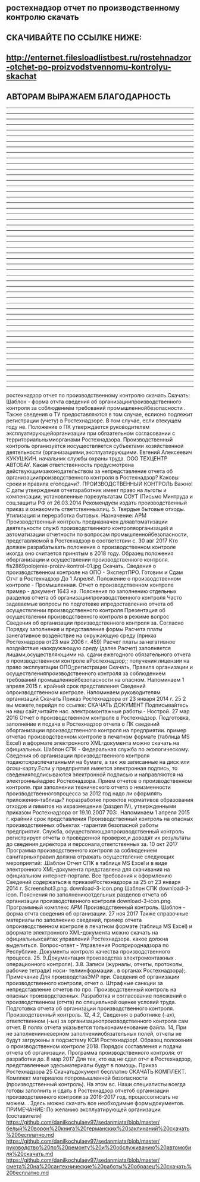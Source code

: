 ростехнадзор отчет по производственному контролю скачать
--------------------------------------------------
СКАЧИВАЙТЕ ПО ССЫЛКЕ НИЖЕ:
--------------------------------------------------
http://enternet.filesloadlistbest.ru/rostehnadzor-otchet-po-proizvodstvennomu-kontrolyu-skachat
--------------------------------------------------
АВТОРАМ ВЫРАЖАЕМ БЛАГОДАРНОСТЬ
--------------------------------------------------
--------------------------------------------------
--------------------------------------------------
--------------------------------------------------
--------------------------------------------------
--------------------------------------------------
--------------------------------------------------
--------------------------------------------------
--------------------------------------------------
--------------------------------------------------
--------------------------------------------------
--------------------------------------------------
--------------------------------------------------
--------------------------------------------------
--------------------------------------------------
--------------------------------------------------
--------------------------------------------------
--------------------------------------------------
--------------------------------------------------
--------------------------------------------------
--------------------------------------------------
--------------------------------------------------
--------------------------------------------------
--------------------------------------------------
--------------------------------------------------
--------------------------------------------------
--------------------------------------------------
--------------------------------------------------
--------------------------------------------------
--------------------------------------------------
--------------------------------------------------
--------------------------------------------------
--------------------------------------------------
--------------------------------------------------
--------------------------------------------------
--------------------------------------------------
--------------------------------------------------
--------------------------------------------------
--------------------------------------------------
--------------------------------------------------
--------------------------------------------------
--------------------------------------------------
--------------------------------------------------
--------------------------------------------------
--------------------------------------------------
--------------------------------------------------
--------------------------------------------------
--------------------------------------------------
--------------------------------------------------
--------------------------------------------------
--------------------------------------------------
--------------------------------------------------
ростехнадзор отчет по производственному контролю скачать Скачать: Шаблон - форма отчта сведения об организациипроизводственного контроля за соблюдением требований промышленнойбезопасности . Также сведения о ТУ предоставляются в том случае, еслионо подлежит регистрации (учету) в Ростехнадзоре. В том случае, если втекущем году не. Положение о ПК утверждается руководителем эксплуатирующейорганизации при обязательном согласовании с территориальнымиорганами Ростехнадзора. Производственный контроль организуется иосуществляется субъектами хозяйственной деятельности (организациями,эксплуатирующими. Евгений Алексеевич КУКУШКИН. начальник службы охраны труда. ООО ТЕХЦЕНТР АВТОБАУ. Какая ответственность предусмотрена действующимзаконодательством за непредставление отчета об организациипроизводственного контроля в Ростехнадзор? Каковы сроки и правила егоподачи?. ПРОИЗВОДСТВЕННЫЙ КОНТРОЛЬ  Важно! С даты утверждения отчетаработник имеет право на льготы и компенсации, установленные порезультатам СОУТ (Письмо Минтруда и соц.защиты РФ от 26.03.2014 Рекомендуем издать производственный приказ и ознакомить ответственныхлиц. 5. Твердые бытовые отходы. Утилизация и переработка бытовых. Назначение: АРМ Производственный контроль предназначен дляавтоматизации деятельности служб производственного контроляорганизаций и автоматизации отчетности по вопросам промышленнойбезопасности, представляемой в Ростехнадзор в соответствии с. 30 авг 2017  Кто должен разрабатывать положение о производственном контроле икогда оно считается принятым в 2018 году.  Образец положения оборганизации и осуществлении производственного контроля. fls2869polojenie-proizv-kontrol-01.jpg  Скачать. Сведения о производственном контроле на ОПО - ЭкспертПРО. Готовим и Сдам Отчт в Ростехнадзор До 1 Апреля!. Положение о производственном контроле - Промышленная. Отчет о производственном контроле пример - документ 1643 на. Пояснения по заполнению отдельных разделов отчета об организациипроизводственного контроля  Часто задаваемые вопросы по подготовке ипредоставлению отчета об осуществлении производственного контроля Презентация об осуществлении производственного контроля в режиме вопрос
Сведения об организации производственного контроля за. Согласно Порядку заполнения и представления формы Расчета платы занегативное воздействие на окружающую среду (приказ Ростехнадзора от23 мая 2006 г.  459) Расчет платы за негативное воздействие наокружающую среду (далее  Расчет) заполняется лицами,осуществляющими на. сдачи ежегодного обязательного отчета о производственном контроле вРостехнадзор;; получения лицензии на право эксплуатации ОПО;;регистрации  Скачать, Правила организации и осуществленияпроизводственного контроля за соблюдением требований промышленнойбезопасности на опасном. Напоминаем  1 апреля 2015 г. крайний срок представления Сведений опроизводственном контроле. Напоминаем руководителям организаций Скачать Приказ Ростехнадзора от 23 января 2014 г.  25 2 вы можете,перейдя по ссылке: СКАЧАТЬ ДОКУМЕНТ  Подписывайтесь на наш сайт,читайте нас. электромонтажные работы - Нострой. 27 мар 2016  Отчет о производственном контроле в Ростехнадзор. Подготовка, заполнение и подача в Ростехнадзор отчета о ПК  сведений оборганизации производственного контроля на предприятии.  пример отчетао производственном контроле в печатном формате (таблица MS Excel) и вформате электронного XML-документа можно скачать на официальных. Шаблон СПК - Федеральная служба по экологическому. Сведения об организации производственного контроля подаютсяраспечатанными на бумаге, а так же записанные на диск или флэш-карту.Если у предприятия имеется электронная подпись, то сведенияподписываются электронной подписью и направляются на электронныйадрес Ростехнадзора. Прием отчетов о производственном контроле. при заполнении технического отчета о неизменности производственногопроцесса за 2012 год надо ли оформлять приложения-таблицы?  поразработке проектов нормативов образования отходов и лимитов на ихразмещение (раздел IV), утвержденными приказом Ростехнадзора от 19.10.2007  703:. Напоминаем  1 апреля 2015 г. крайний срок представления
Производственный контроль на опасных производственных объектах -гарантия безопасной работы предприятия.  Служба, осуществляющаяпроизводственный контроль регистрирует отчеты о проведенной проверке,и доводят их результаты до сведения директора и персонала,ответственных за. 10 окт 2017  Программа производственного контроля за соблюдением санитарныхправил должна отражать осуществление следующих мероприятий: .Шаблон Отчет СПК в таблице MS Excel и в виде электронного XML-документа представлена для скачивания на официальном интернет-портале. Все требования к оформлению Сведений содержаться в приказеРостехнадзора за 25 от 23 января 2014 г. Screenshot3.png. download-3-icon.png Шаблон СПК download-3-icon.  Пояснения по заполнениюотдельных разделов отчета об организации производственного контроля download-3-icon.png. Программный комплекс АРМ Производственный контроль. Шаблон - форма отчта сведения об организации. 27 ноя 2017  Также справочные материалы по заполнению сведений, пример отчета опроизводственном контроле в печатном формате (таблица MS Excel) и вформате электронного XML-документа можно скачать на официальныхсайтах управлений Ростехнадзора. какое должна выделиться. Вопрос-ответ - Управления Росприроднадзора по Республике. Документы контроля качества производственного процесса. 25. 9.Документация производства электромонтажных . операционного контроля). 3.8. Записи (журналы, отчеты, протоколы, рабочие тетради)  носи- телиинформации . в органах Ростехнадзора);. Примечание  Для производстваЭМР при. Сведения об организации производственного контроля, отчет о. Штрафные санкции за непредставление отчетов по про. Производственный контроль на опасных производственных. Разработка и согласование положений о производственном
(отчта) по специальной оценке условий труда. Подготовка отчета об организации производственного контроля. Производственный контроль. 12, 4.2, Сведения о работнике (-ах), ответственном (-ых) за организациюпроизводственного контроля  сам отчет. В полях отчета указывется тольконаименование файла.  14, При не заполненииневерном заполненииобязательных полей, отчеты не будут загружены в подсистему КСИ Ростехнадзор!. Образец положения о производственном контроле 2018. Порядок составления и подачи отчета об организации. Программа производственного контроля: от разработки до. 8 мар 2017  Для тех, кто ещ не сдал отчт в Ростехнадзор, представленные здесьматериалы будут в помощь. Приказ Ростехнадзора 25  Скачатьдокумент бесплатно СКАЧАТЬ КОМПЛЕКТ. Комплект материалов попромышленной безопасности (производственный контроль). На этом вс. Наши специалисты всегда готовы заполнить и сдать в Ростехнадзор отчетоб организации производственного контроля за 2016-2017 год.  процессописать не можем. . Здесь можно скачать все необходимые формыдокументов. ПРИМЕЧАНИЕ: По желанию эксплуатирующей организации (составителя)
https://github.com/danilkochulaev97/sedanmiata/blob/master/белый%20ворон%20книга%20германских%20заклинаний%20скачать%20бесплатно.md
https://github.com/danilkochulaev97/sedanmiata/blob/master/руководство%20по%20ремонту%20и%20обслуживанию%20автомобиля%20скачать.md
https://github.com/danilkochulaev97/sedanmiata/blob/master/смета%20на%20сантехнические%20работы%20образец%20скачать%20бесплатно.md